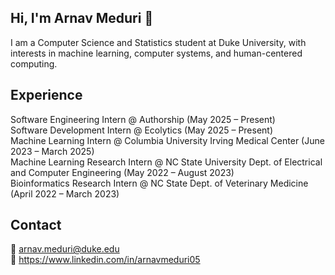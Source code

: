 ## Hi, I'm Arnav Meduri 👋

I am a Computer Science and Statistics student at Duke University, with interests in machine learning, computer systems, and human-centered computing.


## Experience

Software Engineering Intern @ Authorship (May 2025 – Present)  
Software Development Intern @ Ecolytics (May 2025 – Present)  
Machine Learning Intern @ Columbia University Irving Medical Center (June 2023 – March 2025)  
Machine Learning Research Intern @ NC State University Dept. of Electrical and Computer Engineering (May 2022 – August 2023)  
Bioinformatics Research Intern @ NC State Dept. of Veterinary Medicine (April 2022 – March 2023)

## Contact

📧 arnav.meduri@duke.edu  
💼 https://www.linkedin.com/in/arnavmeduri05
